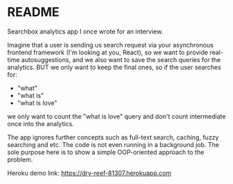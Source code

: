 # README

Searchbox analytics app I once wrote for an interview.

Imagine that a user is sending us search request via your asynchronous frontend framework (I'm looking at you, React), so we want to provide real-time autosuggestions,
and we also want to save the search queries for the analytics. BUT we only want to keep the final ones, so if the user searches for:
- "what"
- "what is"
- "what is love"

we only want to count the "what is love" query and don't count intermediate once into the analytics.

The app ignores further concepts such as full-text search, caching, fuzzy searching and etc. The code is not even running in a background job.
The sole purpose here is to show a simple OOP-oriented approach to the problem.

Heroku demo link: https://dry-reef-81307.herokuapp.com   
